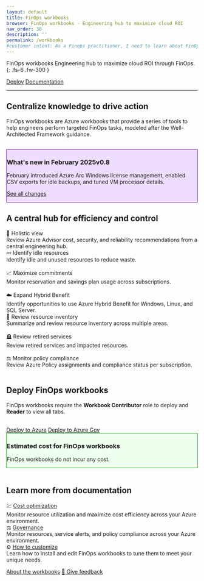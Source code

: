 ```yaml
---
layout: default
title: FinOps workbooks
browser: FinOps workbooks - Engineering hub to maximize cloud ROI
nav_order: 30
description: ''
permalink: /workbooks
#customer intent: As a Finops practitioner, I need to learn about FinOps workbooks
---
```


<span class="fs-9 d-block mb-4">FinOps workbooks</span>
Engineering hub to maximize cloud ROI through FinOps.
{: .fs-6 .fw-300 }

<a class="btn btn-primary fs-5 mb-4 mb-md-0 mr-4" href="#deploy">Deploy</a>
<a class="btn fs-5 mb-4 mb-md-0 mr-4" target="_blank" href="https://learn.microsoft.com/cloud-computing/finops/toolkit/workbooks/finops-workbooks-overview">Documentation</a>

---

<a name="overview"></a>

## Centralize knowledge to drive action

FinOps workbooks are Azure workbooks that provide a series of tools to help engineers perform targeted FinOps tasks, modeled after the Well-Architected Framework guidance.

<br>

<div id="whats-new" class="m-0 p-4" style="background-color:#edf; border:solid 1px #609;">
    <h3 class="m-0 mb-4">What's new in February 2025<span class="ftk-version">v0.8</span></h3>
    <p class="mt-2 mb-0">
        February introduced Azure Arc Windows license management, enabled CSV exports for idle backups, and tuned VM processor details.
    </p>
    <p class="mt-2 mb-0"><a target="_blank" href="https://learn.microsoft.com/cloud-computing/finops/toolkit/changelog">See all changes</a></p>
</div>

<a name="features"></a>

## A central hub for efficiency and control

<div class="ftk-gallery">
    <div class="ftk-tile">
        <div>🦉 Holistic view</div>
        <div>Review Azure Advisor cost, security, and reliability recommendations from a central engineering hub.</div>
    </div>
    <div class="ftk-tile">
        <div>💤 Identify idle resources</div>
        <div>Identify idle and unused resources to reduce waste.<br>&nbsp;</div>
    </div>
    <div class="ftk-tile">
        <div>📈 Maximize commitments</div>
        <div>Monitor reservation and savings plan usage across subscriptions.<br>&nbsp;</div>
    </div>
    <div class="ftk-tile">
        <div>☁️ Expand Hybrid Benefit</div>
        <div>Identify opportunities to use Azure Hybrid Benefit for Windows, Linux, and SQL Server.</div>
    </div>
    <div class="ftk-tile">
        <div>🧮 Review resource inventory</div>
        <div>Summarize and review resource inventory across multiple areas.<br>&nbsp;</div>
    </div>
    <div class="ftk-tile">
        <div>🪦 Review retired services</div>
        <div>Review retired services and impacted resources.<br>&nbsp;</div>
    </div>
    <div class="ftk-tile">
        <div>⚖️ Monitor policy compliance</div>
        <div>Review Azure Policy assignments and compliance status per subscription.</div>
    </div>
</div>

<br>

<a name="deploy"></a>

## Deploy FinOps workbooks

FinOps workbooks require the <strong>Workbook Contributor</strong> role to deploy and <strong>Reader</strong> to view all tabs.

<br>
<a class="btn btn-primary mb-4 mb-md-0 mr-4" target="_blank" href="https://portal.azure.com/#create/Microsoft.Template/uri/https%3A%2F%2Fmicrosoft.github.io%2Ffinops-toolkit%2Fdeploy%2Ffinops-workbooks-latest.json/createUIDefinitionUri/https%3A%2F%2Fmicrosoft.github.io%2Ffinops-toolkit%2Fdeploy%2Ffinops-workbooks-latest.ui.json">Deploy to Azure</a>
<a class="btn mb-4 mb-md-0 mr-4" target="_blank" href="https://portal.azure.us/#create/Microsoft.Template/uri/https%3A%2F%2Fmicrosoft.github.io%2Ffinops-toolkit%2Fdeploy%2Ffinops-workbooks-latest.json/createUIDefinitionUri/https%3A%2F%2Fmicrosoft.github.io%2Ffinops-toolkit%2Fdeploy%2Ffinops-workbooks-latest.ui.json">Deploy to Azure Gov</a>

<br>

<div id="pricing" class="m-0 p-4" style="background-color:#efe; border:solid 1px #090;">
    <h3 class="m-0 mb-4">Estimated cost for FinOps workbooks</h3>
    <p class="mt-2 mb-0">
        FinOps workbooks do not incur any cost.
    </p>
</div>

<br>

<a name="docs"></a>

## Learn more from documentation

<div class="ftk-gallery">
    <div class="ftk-tile">
        <div>💹 <a target="_blank" href="https://learn.microsoft.com/cloud-computing/finops/toolkit/workbooks/optimization">Cost optimization</a></div>
        <div>Monitor resource utilization and maximize cost efficiency across your Azure environment.</div>
    </div>
    <div class="ftk-tile">
        <div>⚖️ <a target="_blank" href="https://learn.microsoft.com/cloud-computing/finops/toolkit/workbooks/governance">Governance</a></div>
        <div>Monitor resources, service alerts, and policy compliance across your Azure environment.</div>
    </div>
    <div class="ftk-tile">
        <div>⚙️ <a target="_blank" href="https://learn.microsoft.com/cloud-computing/finops/toolkit/workbooks/customize-workbooks">How to customize</a></div>
        <div>Learn how to install and edit FinOps workbooks to tune them to meet your unique needs.</div>
    </div>
</div>

<a class="btn mt-2 mb-4 mb-md-0 mr-4" target="_blank" href="https://learn.microsoft.com/cloud-computing/finops/toolkit/workbooks/finops-workbooks-overview">About the workbooks</a>
<a class="btn mb-4 mb-md-0 mr-4" target="_blank" href="https://portal.azure.com/#view/HubsExtension/InProductFeedbackBlade/extensionName/FinOpsToolkit/cesQuestion/How%20easy%20or%20hard%20is%20it%20to%20use%20FinOps%20workbooks%3F/cvaQuestion/How%20valuable%20are%20FinOps%20workbooks%3F/surveyId/FTK0.8/bladeName/Workbooks/featureName/Marketing.Docs">💜 Give feedback</a>

<br>
